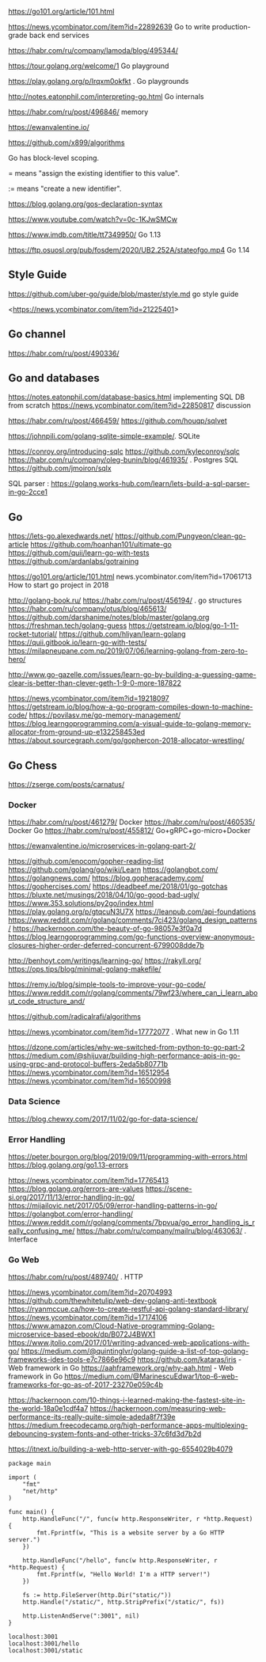 <https://go101.org/article/101.html> 

<https://news.ycombinator.com/item?id=22892639>  Go to write production-grade back end services

<https://habr.com/ru/company/lamoda/blog/495344/>


<https://tour.golang.org/welcome/1> Go playground

<https://play.golang.org/p/Irqxm0okfkt> .  Go playgrounds

<http://notes.eatonphil.com/interpreting-go.html> Go internals

<https://habr.com/ru/post/496846/> memory

<https://ewanvalentine.io/> 

<https://github.com/x899/algorithms>

Go has block-level scoping. 

= means "assign the existing identifier to this value". 

:= means "create a new identifier".

<https://blog.golang.org/gos-declaration-syntax> 


<https://www.youtube.com/watch?v=0c-1KJwSMCw>

<https://www.imdb.com/title/tt7349950/> Go 1.13

<https://ftp.osuosl.org/pub/fosdem/2020/UB2.252A/stateofgo.mp4> Go 1.14

## Style Guide
<https://github.com/uber-go/guide/blob/master/style.md> go style guide

<<https://news.ycombinator.com/item?id=21225401>>

## Go channel
<https://habr.com/ru/post/490336/>

## Go and databases

<https://notes.eatonphil.com/database-basics.html> implementing SQL DB from scratch
<https://news.ycombinator.com/item?id=22850817> discussion

<https://habr.com/ru/post/466459/> 
<https://github.com/houqp/sqlvet>

<https://johnpili.com/golang-sqlite-simple-example/>. SQLite

<https://conroy.org/introducing-sqlc>
<https://github.com/kyleconroy/sqlc>
<https://habr.com/ru/company/oleg-bunin/blog/461935/> .  Postgres SQL
<https://github.com/jmoiron/sqlx>


SQL parser :
<https://golang.works-hub.com/learn/lets-build-a-sql-parser-in-go-2cce1>
 
 
 ## Go
 
<https://lets-go.alexedwards.net/>
<https://github.com/Pungyeon/clean-go-article>
https://github.com/hoanhan101/ultimate-go
https://github.com/quii/learn-go-with-tests
https://github.com/ardanlabs/gotraining


https://go101.org/article/101.html
news.ycombinator.com/item?id=17061713  How to start go project in 2018

http://golang-book.ru/
https://habr.com/ru/post/456194/ .  go structures
https://habr.com/ru/company/otus/blog/465613/
https://github.com/darshanime/notes/blob/master/golang.org
https://freshman.tech/golang-guess 
https://getstream.io/blog/go-1-11-rocket-tutorial/
https://github.com/hliyan/learn-golang
https://quii.gitbook.io/learn-go-with-tests/
https://milapneupane.com.np/2019/07/06/learning-golang-from-zero-to-hero/

http://www.go-gazelle.com/issues/learn-go-by-building-a-guessing-game-clear-is-better-than-clever-geth-1-9-0-more-187822

https://news.ycombinator.com/item?id=19218097
https://getstream.io/blog/how-a-go-program-compiles-down-to-machine-code/
https://povilasv.me/go-memory-management/
https://blog.learngoprogramming.com/a-visual-guide-to-golang-memory-allocator-from-ground-up-e132258453ed
https://about.sourcegraph.com/go/gophercon-2018-allocator-wrestling/



## Go Chess

https://zserge.com/posts/carnatus/


### Docker 
https://habr.com/ru/post/461279/   Docker
https://habr.com/ru/post/460535/   Docker Go
https://habr.com/ru/post/455812/   Go+gRPC+go-micro+Docker



https://ewanvalentine.io/microservices-in-golang-part-2/

https://github.com/enocom/gopher-reading-list
https://github.com/golang/go/wiki/Learn
https://golangbot.com/
https://golangnews.com/
https://blog.gopheracademy.com/
https://gophercises.com/
https://deadbeef.me/2018/01/go-gotchas
https://bluxte.net/musings/2018/04/10/go-good-bad-ugly/
https://www.353.solutions/py2go/index.html
https://play.golang.org/p/gtqcuN3U7X
https://leanpub.com/api-foundations
https://www.reddit.com/r/golang/comments/7ci423/golang_design_patterns/
https://hackernoon.com/the-beauty-of-go-98057e3f0a7d
https://blog.learngoprogramming.com/go-functions-overview-anonymous-closures-higher-order-deferred-concurrent-6799008dde7b

http://benhoyt.com/writings/learning-go/
https://rakyll.org/
https://ops.tips/blog/minimal-golang-makefile/

https://remy.io/blog/simple-tools-to-improve-your-go-code/
https://www.reddit.com/r/golang/comments/79wf23/where_can_i_learn_about_code_structure_and/

https://github.com/radicalrafi/algorithms

https://news.ycombinator.com/item?id=17772077 . What new in Go 1.11


https://dzone.com/articles/why-we-switched-from-python-to-go-part-2
https://medium.com/@shijuvar/building-high-performance-apis-in-go-using-grpc-and-protocol-buffers-2eda5b80771b
https://news.ycombinator.com/item?id=16512954
https://news.ycombinator.com/item?id=16500998


### Data Science
https://blog.chewxy.com/2017/11/02/go-for-data-science/

### Error Handling
https://peter.bourgon.org/blog/2019/09/11/programming-with-errors.html
https://blog.golang.org/go1.13-errors

https://news.ycombinator.com/item?id=17765413
https://blog.golang.org/errors-are-values
https://scene-si.org/2017/11/13/error-handling-in-go/
https://mijailovic.net/2017/05/09/error-handling-patterns-in-go/
https://golangbot.com/error-handling/
https://www.reddit.com/r/golang/comments/7bpvua/go_error_handling_is_really_confusing_me/
https://habr.com/ru/company/mailru/blog/463063/ .  Interface

### Go Web 
<https://habr.com/ru/post/489740/> .  HTTP

https://news.ycombinator.com/item?id=20704993
https://github.com/thewhitetulip/web-dev-golang-anti-textbook
https://ryanmccue.ca/how-to-create-restful-api-golang-standard-library/
https://news.ycombinator.com/item?id=17174106
https://www.amazon.com/Cloud-Native-programming-Golang-microservice-based-ebook/dp/B072J4BWX1
https://www.jtolio.com/2017/01/writing-advanced-web-applications-with-go/
https://medium.com/@quintinglvr/golang-guide-a-list-of-top-golang-frameworks-ides-tools-e7c7866e96c9
https://github.com/kataras/iris  - Web framework in Go
https://aahframework.org/why-aah.html  - Web framework in Go
https://medium.com/@MarinescuEdwar1/top-6-web-frameworks-for-go-as-of-2017-23270e059c4b



https://hackernoon.com/10-things-i-learned-making-the-fastest-site-in-the-world-18a0e1cdf4a7
https://hackernoon.com/measuring-web-performance-its-really-quite-simple-adeda8f7f39e
https://medium.freecodecamp.org/high-performance-apps-multiplexing-debouncing-system-fonts-and-other-tricks-37c6fd3d7b2d



https://itnext.io/building-a-web-http-server-with-go-6554029b4079

```
package main

import (
	"fmt"
	"net/http"
)

func main() {
	http.HandleFunc("/", func(w http.ResponseWriter, r *http.Request) {
		fmt.Fprintf(w, "This is a website server by a Go HTTP server.")
	})

	http.HandleFunc("/hello", func(w http.ResponseWriter, r *http.Request) {
		fmt.Fprintf(w, "Hello World! I'm a HTTP server!")
	})

	fs := http.FileServer(http.Dir("static/"))
	http.Handle("/static/", http.StripPrefix("/static/", fs))

	http.ListenAndServe(":3001", nil)
}

localhost:3001
localhost:3001/hello
localhost:3001/static
```


